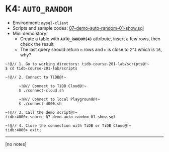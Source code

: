 # K4: `AUTO_RANDOM`
+ Environment: `mysql-client`
+ Scripts and sample codes:
[07-demo-auto-random-01-show.sql](https://github.com/pingcap/tidb-course-201-lab/blob/master/scripts/07-demo-auto-random-01-show.sql)
+ Mini demo story:
  + Create a table with **`AUTO_RANDOM(4)`** attribute, insert a few rows, then check the result
  + The last query should return `n` rows and `n` is close to `2^4` which is `16`, why?
```
~!@// 1. Go to working directory: tidb-course-201-lab/scripts@!~
$ cd tidb-course-201-lab/scripts

~!@// 2. Connect to TiDB@!~

      ~!@// Connect to TiDB Cloud@!~
      $ ./connect-cloud.sh

      ~!@// Connect to local Playground@!~
      $ ./connect-4000.sh

~!@// 3. Call the demo script@!~
tidb:4000> source 07-demo-auto-random-01-show.sql

~!@// 4. Close the connection with TiDB or TiDB Cloud@!~
tidb:4000> exit;
```
------------------------------------------------------------------------
[no notes]